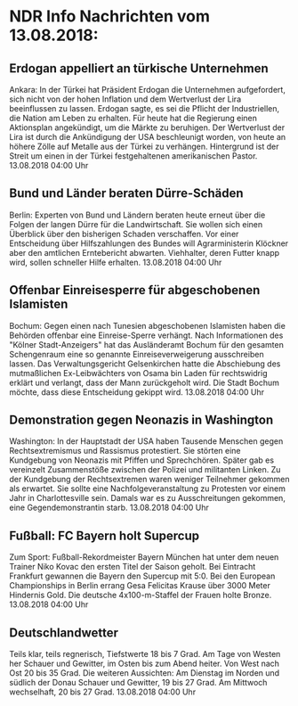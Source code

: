 # NDR Info Nachrichten vom 13.08.2018:


## Erdogan appelliert an türkische Unternehmen
Ankara: In der Türkei hat Präsident Erdogan die Unternehmen aufgefordert, sich nicht von der hohen Inflation und dem Wertverlust der Lira beeinflussen zu lassen. Erdogan sagte, es sei die Pflicht der Industriellen, die Nation am Leben zu erhalten. Für heute hat die Regierung einen Aktionsplan angekündigt, um die Märkte zu beruhigen. Der Wertverlust der Lira ist durch die Ankündigung der USA beschleunigt worden, von heute an höhere Zölle auf Metalle aus der Türkei zu verhängen. Hintergrund ist der Streit um einen in der Türkei festgehaltenen amerikanischen Pastor. 13.08.2018 04:00 Uhr 

## Bund und Länder beraten Dürre-Schäden
Berlin:	Experten von Bund und Ländern beraten heute erneut über die Folgen der langen Dürre für die Landwirtschaft. Sie wollen sich einen Überblick über den bisherigen Schaden verschaffen. Vor einer Entscheidung über Hilfszahlungen des Bundes will Agrarministerin Klöckner aber den amtlichen Erntebericht abwarten. Viehhalter, deren Futter knapp wird, sollen schneller Hilfe erhalten. 13.08.2018 04:00 Uhr 

## Offenbar Einreisesperre für abgeschobenen Islamisten
Bochum:	Gegen einen nach Tunesien abgeschobenen Islamisten haben die Behörden offenbar eine Einreise-Sperre verhängt. Nach Informationen des "Kölner Stadt-Anzeigers" hat das Ausländeramt Bochum für den gesamten Schengenraum eine so genannte Einreiseverweigerung ausschreiben lassen. Das Verwaltungsgericht Gelsenkirchen hatte die Abschiebung des mutmaßlichen Ex-Leibwächters von Osama bin Laden für rechtswidrig erklärt und verlangt, dass der Mann zurückgeholt wird. Die Stadt Bochum möchte, dass diese Entscheidung gekippt wird. 13.08.2018 04:00 Uhr 

## Demonstration gegen Neonazis in Washington
Washington: In der Hauptstadt der USA haben Tausende Menschen gegen Rechtsextremismus und Rassismus protestiert. Sie störten eine Kundgebung von Neonazis mit Pfiffen und Sprechchören. Später gab es vereinzelt Zusammenstöße zwischen der Polizei und militanten Linken. Zu der Kundgebung der Rechtsextremen waren weniger Teilnehmer gekommen als erwartet. Sie sollte eine Nachfolgeveranstaltung zu Protesten vor einem Jahr in Charlottesville sein. Damals war es zu Ausschreitungen gekommen, eine Gegendemonstrantin starb. 13.08.2018 04:00 Uhr 

## Fußball: FC Bayern holt Supercup
Zum Sport: Fußball-Rekordmeister Bayern München hat unter dem neuen Trainer Niko Kovac den ersten Titel der Saison geholt. Bei Eintracht Frankfurt gewannen die Bayern den Supercup mit 5:0. Bei den European Championships in Berlin errang Gesa Felicitas Krause über 3000 Meter Hindernis Gold. Die deutsche 4x100-m-Staffel der Frauen holte Bronze. 13.08.2018 04:00 Uhr 

## Deutschlandwetter
Teils klar, teils regnerisch, Tiefstwerte 18 bis 7 Grad. Am Tage von Westen her Schauer und Gewitter, im Osten bis zum Abend heiter. Von West nach Ost 20 bis 35 Grad. Die weiteren Aussichten: Am Dienstag im Norden und südlich der Donau Schauer und Gewitter, 19 bis 27 Grad. Am Mittwoch wechselhaft, 20 bis 27 Grad. 13.08.2018 04:00 Uhr 
